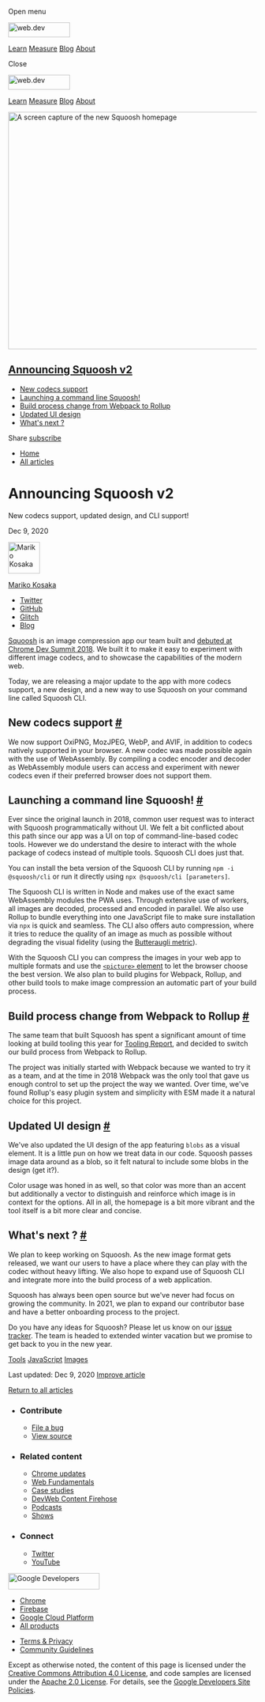 <span class="w-tooltip w-tooltip--left">Open menu</span>

<a href="/" class="header-default__logo-link gc-analytics-event"><img src="/images/lockup.svg" alt="web.dev" class="header-default__logo" width="125" height="30" /></a>

<a href="/learn/" class="header-default__link gc-analytics-event">Learn</a> <a href="/measure/" class="header-default__link gc-analytics-event">Measure</a> <a href="/blog/" class="header-default__link gc-analytics-event">Blog</a> <a href="/about/" class="header-default__link gc-analytics-event">About</a>

<span class="w-tooltip">Close</span>

<a href="/" class="gc-analytics-event"><img src="/images/lockup.svg" alt="web.dev" class="drawer-default__logo" width="125" height="30" /></a>

<a href="/learn/" class="drawer-default__link gc-analytics-event">Learn</a> <a href="/measure/" class="drawer-default__link gc-analytics-event">Measure</a> <a href="/blog/" class="drawer-default__link gc-analytics-event">Blog</a> <a href="/about/" class="drawer-default__link gc-analytics-event">About</a>

<img src="https://web-dev.imgix.net/image/admin/T6HOx3Tl5ns0H9sTolsh.jpg?auto=format" alt="A screen capture of the new Squoosh homepage" class="w-hero w-hero--cover" sizes="100vw" srcset="https://web-dev.imgix.net/image/admin/T6HOx3Tl5ns0H9sTolsh.jpg?auto=format&amp;w=200 200w,     https://web-dev.imgix.net/image/admin/T6HOx3Tl5ns0H9sTolsh.jpg?auto=format&amp;w=228 228w,     https://web-dev.imgix.net/image/admin/T6HOx3Tl5ns0H9sTolsh.jpg?auto=format&amp;w=260 260w,     https://web-dev.imgix.net/image/admin/T6HOx3Tl5ns0H9sTolsh.jpg?auto=format&amp;w=296 296w,     https://web-dev.imgix.net/image/admin/T6HOx3Tl5ns0H9sTolsh.jpg?auto=format&amp;w=338 338w,     https://web-dev.imgix.net/image/admin/T6HOx3Tl5ns0H9sTolsh.jpg?auto=format&amp;w=385 385w,     https://web-dev.imgix.net/image/admin/T6HOx3Tl5ns0H9sTolsh.jpg?auto=format&amp;w=439 439w,     https://web-dev.imgix.net/image/admin/T6HOx3Tl5ns0H9sTolsh.jpg?auto=format&amp;w=500 500w,     https://web-dev.imgix.net/image/admin/T6HOx3Tl5ns0H9sTolsh.jpg?auto=format&amp;w=571 571w,     https://web-dev.imgix.net/image/admin/T6HOx3Tl5ns0H9sTolsh.jpg?auto=format&amp;w=650 650w,     https://web-dev.imgix.net/image/admin/T6HOx3Tl5ns0H9sTolsh.jpg?auto=format&amp;w=741 741w,     https://web-dev.imgix.net/image/admin/T6HOx3Tl5ns0H9sTolsh.jpg?auto=format&amp;w=845 845w,     https://web-dev.imgix.net/image/admin/T6HOx3Tl5ns0H9sTolsh.jpg?auto=format&amp;w=964 964w,     https://web-dev.imgix.net/image/admin/T6HOx3Tl5ns0H9sTolsh.jpg?auto=format&amp;w=1098 1098w,     https://web-dev.imgix.net/image/admin/T6HOx3Tl5ns0H9sTolsh.jpg?auto=format&amp;w=1252 1252w,     https://web-dev.imgix.net/image/admin/T6HOx3Tl5ns0H9sTolsh.jpg?auto=format&amp;w=1428 1428w,     https://web-dev.imgix.net/image/admin/T6HOx3Tl5ns0H9sTolsh.jpg?auto=format&amp;w=1600 1600w" width="1600" height="480" />

## <a href="#announcing-squoosh-v2" class="w-toc__header--link">Announcing Squoosh v2</a>

- [New codecs support](#new-codecs-support)
- [Launching a command line Squoosh!](#launching-a-command-line-squoosh!)
- [Build process change from Webpack to Rollup](#build-process-change-from-webpack-to-rollup)
- [Updated UI design](#updated-ui-design)
- [What's next ?](#what's-next)

Share <a href="/newsletter/" class="w-actions__fab w-actions__fab--subscribe gc-analytics-event"><span>subscribe</span></a>

- <a href="/" class="w-breadcrumbs__link w-breadcrumbs__link--left-justify gc-analytics-event">Home</a>
- <a href="/blog" class="w-breadcrumbs__link gc-analytics-event">All articles</a>

# Announcing Squoosh v2

New codecs support, updated design, and CLI support!

Dec 9, 2020

[<img src="https://web-dev.imgix.net/image/admin/TaVHIb4KixCUF6XheH7z.jpg?auto=format&amp;fit=crop&amp;h=64&amp;w=64" alt="Mariko Kosaka" class="w-author__image" sizes="(min-width: 64px) 64px, calc(100vw - 48px)" srcset="https://web-dev.imgix.net/image/admin/TaVHIb4KixCUF6XheH7z.jpg?fit=crop&amp;h=64&amp;w=64&amp;auto=format&amp;dpr=1&amp;q=75 1x,     https://web-dev.imgix.net/image/admin/TaVHIb4KixCUF6XheH7z.jpg?fit=crop&amp;h=64&amp;w=64&amp;auto=format&amp;dpr=2&amp;q=50 2x,     https://web-dev.imgix.net/image/admin/TaVHIb4KixCUF6XheH7z.jpg?fit=crop&amp;h=64&amp;w=64&amp;auto=format&amp;dpr=3&amp;q=35 3x,     https://web-dev.imgix.net/image/admin/TaVHIb4KixCUF6XheH7z.jpg?fit=crop&amp;h=64&amp;w=64&amp;auto=format&amp;dpr=4&amp;q=23 4x,     https://web-dev.imgix.net/image/admin/TaVHIb4KixCUF6XheH7z.jpg?fit=crop&amp;h=64&amp;w=64&amp;auto=format&amp;dpr=5&amp;q=20 5x" width="64" height="64" />](/authors/kosamari/)

<a href="/authors/kosamari/" class="w-author__name-link">Mariko Kosaka</a>

- <a href="https://twitter.com/kosamari" class="w-author__link">Twitter</a>
- <a href="https://github.com/kosamari" class="w-author__link">GitHub</a>
- <a href="https://glitch.com/@kosamari" class="w-author__link">Glitch</a>
- <a href="https://kosamari.com/" class="w-author__link">Blog</a>

[Squoosh](https://squoosh.app) is an image compression app our team built and [debuted at Chrome Dev Summit 2018](https://youtu.be/ipNW6lJHVEs). We built it to make it easy to experiment with different image codecs, and to showcase the capabilities of the modern web.

Today, we are releasing a major update to the app with more codecs support, a new design, and a new way to use Squoosh on your command line called Squoosh CLI.

## New codecs support <a href="#new-codecs-support" class="w-headline-link">#</a>

We now support OxiPNG, MozJPEG, WebP, and AVIF, in addition to codecs natively supported in your browser. A new codec was made possible again with the use of WebAssembly. By compiling a codec encoder and decoder as WebAssembly module users can access and experiment with newer codecs even if their preferred browser does not support them.

## Launching a command line Squoosh! <a href="#launching-a-command-line-squoosh!" class="w-headline-link">#</a>

Ever since the original launch in 2018, common user request was to interact with Squoosh programmatically without UI. We felt a bit conflicted about this path since our app was a UI on top of command-line-based codec tools. However we do understand the desire to interact with the whole package of codecs instead of multiple tools. Squoosh CLI does just that.

You can install the beta version of the Squoosh CLI by running `npm -i @squoosh/cli` or run it directly using `npx @squoosh/cli [parameters]`.

The Squoosh CLI is written in Node and makes use of the exact same WebAssembly modules the PWA uses. Through extensive use of workers, all images are decoded, processed and encoded in parallel. We also use Rollup to bundle everything into one JavaScript file to make sure installation via `npx` is quick and seamless. The CLI also offers auto compression, where it tries to reduce the quality of an image as much as possible without degrading the visual fidelity (using the [Butteraugli metric](https://github.com/google/butteraugli)).

With the Squoosh CLI you can compress the images in your web app to multiple formats and use the [`<picture>` element](https://developer.mozilla.org/en-US/docs/Web/HTML/Element/picture) to let the browser choose the best version. We also plan to build plugins for Webpack, Rollup, and other build tools to make image compression an automatic part of your build process.

## Build process change from Webpack to Rollup <a href="#build-process-change-from-webpack-to-rollup" class="w-headline-link">#</a>

The same team that built Squoosh has spent a significant amount of time looking at build tooling this year for [Tooling Report](https://bundlers.tooling.report/), and decided to switch our build process from Webpack to Rollup.

The project was initially started with Webpack because we wanted to try it as a team, and at the time in 2018 Webpack was the only tool that gave us enough control to set up the project the way we wanted. Over time, we've found Rollup's easy plugin system and simplicity with ESM made it a natural choice for this project.

## Updated UI design <a href="#updated-ui-design" class="w-headline-link">#</a>

We've also updated the UI design of the app featuring `blobs` as a visual element. It is a little pun on how we treat data in our code. Squoosh passes image data around as a blob, so it felt natural to include some blobs in the design (get it?).

Color usage was honed in as well, so that color was more than an accent but additionally a vector to distinguish and reinforce which image is in context for the options. All in all, the homepage is a bit more vibrant and the tool itself is a bit more clear and concise.

## What's next ? <a href="#what&#39;s-next" class="w-headline-link">#</a>

We plan to keep working on Squoosh. As the new image format gets released, we want our users to have a place where they can play with the codec without heavy lifting. We also hope to expand use of Squoosh CLI and integrate more into the build process of a web application.

Squoosh has always been open source but we've never had focus on growing the community. In 2021, we plan to expand our contributor base and have a better onboarding process to the project.

Do you have any ideas for Squoosh? Please let us know on our [issue tracker](https://github.com/GoogleChromeLabs/squoosh/issues). The team is headed to extended winter vacation but we promise to get back to you in the new year.

<a href="/tags/tools/" class="w-chip">Tools</a> <a href="/tags/javascript/" class="w-chip">JavaScript</a> <a href="/tags/images/" class="w-chip">Images</a>

<span class="w-mr--sm"> Last updated: Dec 9, 2020 </span> [Improve article](https://github.com/GoogleChrome/web.dev/blob/master/src/site/content/en/blog/squoosh-v2/index.md)

<a href="/blog" class="w-article-navigation__link w-article-navigation__link--back w-article-navigation__link--single gc-analytics-event">Return to all articles</a>

- ### Contribute

  - <a href="https://github.com/GoogleChrome/web.dev/issues/new?assignees=&amp;labels=bug&amp;template=bug_report.md&amp;title=" class="w-footer__linkbox-link">File a bug</a>
  - <a href="https://github.com/googlechrome/web.dev" class="w-footer__linkbox-link">View source</a>

- ### Related content

  - <a href="https://blog.chromium.org/" class="w-footer__linkbox-link">Chrome updates</a>
  - <a href="https://developers.google.com/web/" class="w-footer__linkbox-link">Web Fundamentals</a>
  - <a href="https://developers.google.com/web/showcase/" class="w-footer__linkbox-link">Case studies</a>
  - <a href="https://devwebfeed.appspot.com/" class="w-footer__linkbox-link">DevWeb Content Firehose</a>
  - <a href="/podcasts/" class="w-footer__linkbox-link">Podcasts</a>
  - <a href="/shows/" class="w-footer__linkbox-link">Shows</a>

- ### Connect

  - <a href="https://www.twitter.com/@ChromiumDev" class="w-footer__linkbox-link">Twitter</a>
  - <a href="https://www.youtube.com/user/ChromeDevelopers" class="w-footer__linkbox-link">YouTube</a>

<a href="https://developers.google.com/" class="w-footer__utility-logo-link"><img src="/images/lockup-color.png" alt="Google Developers" class="w-footer__utility-logo" width="185" height="33" /></a>

- <a href="https://developer.chrome.com/home" class="w-footer__utility-link">Chrome</a>
- <a href="https://firebase.google.com/" class="w-footer__utility-link">Firebase</a>
- <a href="https://cloud.google.com/" class="w-footer__utility-link">Google Cloud Platform</a>
- <a href="https://developers.google.com/products" class="w-footer__utility-link">All products</a>

<!-- -->

- <a href="https://policies.google.com/" class="w-footer__utility-link">Terms &amp; Privacy</a>
- <a href="/community-guidelines/" class="w-footer__utility-link">Community Guidelines</a>

Except as otherwise noted, the content of this page is licensed under the [Creative Commons Attribution 4.0 License](https://creativecommons.org/licenses/by/4.0/), and code samples are licensed under the [Apache 2.0 License](https://www.apache.org/licenses/LICENSE-2.0). For details, see the [Google Developers Site Policies](https://developers.google.com/site-policies).
